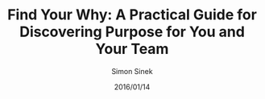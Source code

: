 ---
date: "2016/01/14"
title: "Find Your Why: A Practical Guide for Discovering Purpose for You and Your Team"
author: "Simon Sinek"
category: "Mindset"
cover: "./images/find_your_why.jpg"
link: "https://a.co/d/05UQXBGD"
status: "completed"
---